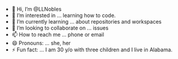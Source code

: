 - 👋 Hi, I’m @LLNobles
- 👀 I’m interested in ... learning how to code.
- 🌱 I’m currently learning ... about repositories and workspaces
- 💞️ I’m looking to collaborate on ... issues 
- 📫 How to reach me ... phone or email 
- 😄 Pronouns: ... she, her
- ⚡ Fun fact: ... I am 30 y/o with three children and I live in Alabama.

<!---
LLNobles/LLNobles is a ✨ special ✨ repository because its `README.md` (this file) appears on your GitHub profile.
You can click the Preview link to take a look at your changes.
--->
